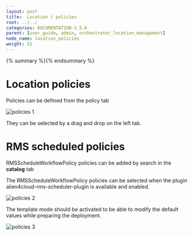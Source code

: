 ```yaml
---
layout: post
title:  Location / policies
root: ../../
categories: DOCUMENTATION-3.5.0
parent: [user_guide, admin, orchestrator_location_management]
node_name: location_policies
weight: 51
---
```


{% summary %}{% endsummary %}






# Location policies

Policies can be defined from the policy tab

![policies 1](../../images/3.4.0/user_guide/location_policies_1.png)

They can be selected by a drag and drop on the left tab.


# RMS scheduled policies

RMSScheduleWorkflowPolicy policies can be added by search in the **catalog** tab

The RMSScheduleWorkflowPolicy policies can be selected when the plugin alien4cloud-rms-scheduler-plugin is available and enabled.

![policies 2](../../images/3.4.0/user_guide/location_policies_2.png)

The template mode should be activated to be able to modify the default values while preparing the deployment.

![policies 3](../../images/3.4.0/user_guide/location_policies_3.png)


